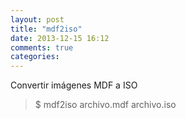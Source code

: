 ```yaml
---
layout: post
title: "mdf2iso"
date: 2013-12-15 16:12
comments: true
categories: 
---
```

Convertir imágenes MDF a ISO 

>$ mdf2iso archivo.mdf archivo.iso

